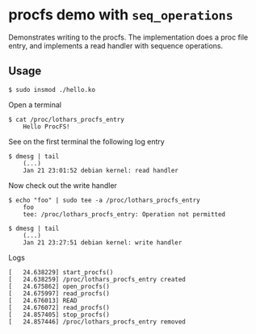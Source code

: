 # procfs demo with `seq_operations`

Demonstrates writing to the procfs. The implementation does a proc
file entry, and implements a read handler with sequence operations.

## Usage

```
$ sudo insmod ./hello.ko
```

Open a terminal
```
$ cat /proc/lothars_procfs_entry
    Hello ProcFS!
```

See on the first terminal the following log entry
```
$ dmesg | tail
    (...)
    Jan 21 23:01:52 debian kernel: read handler
```

Now check out the write handler
```
$ echo "foo" | sudo tee -a /proc/lothars_procfs_entry
    foo
    tee: /proc/lothars_procfs_entry: Operation not permitted

$ dmesg | tail
    (...)
    Jan 21 23:27:51 debian kernel: write handler
```

Logs  
```
[   24.638229] start_procfs()
[   24.638259] /proc/lothars_procfs_entry created
[   24.675862] open_procfs()
[   24.675997] read_procfs()
[   24.676013] READ
[   24.676072] read_procfs()
[   24.857405] stop_procfs()
[   24.857446] /proc/lothars_procfs_entry removed
```
